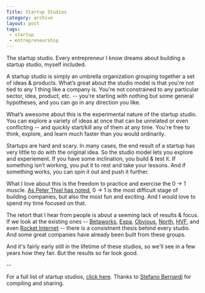 ```yaml
---
Title: Startup Studios
category: archive
layout: post
tags:
 - startup
 - entrepreneurship
---
```


The startup studio. Every entrepreneur I know dreams about building a startup studio, myself included. 

A startup studio is simply an umbrella organization grouping together a set of ideas & products. What’s great about the studio model is that you're not tied to any 1 thing like a company is. You're not constrained to any particular sector, idea, product, etc. -- you’re starting with nothing but some general hypotheses, and you can go in any direction you like.

What’s awesome about this is the experimental nature of the startup studio. You can explore a variety of ideas at once that can be unrelated or even conflicting -- and quickly start/kill any of them at any time. You're free to think, explore, and learn much faster than you would ordinarily.

Startups are hard and scary. In many cases, the end result of a startup has very little to do with the original idea. So the studio model lets you explore and experiement. If you have some inclination, you build & test it. If something isn’t working, you put it to rest and take your lessons. And if something works, you can spin it out and push it further.

What I love about this is the freedom to practice and exercise the 0 → 1 muscle. [As Peter Thiel has noted](http://blakemasters.com/post/20400301508/cs183class1), 0 → 1 is the most difficult stage of building companies, but also the most fun and exciting. And I would love to spend my time focused on that.

The retort that I hear from people is about a seeming lack of results & focus. If we look at the existing ones -- [Betaworks](http://betaworks.com/), [Expa](http://expa.com/), [Obvious](https://medium.com/obvious), [North](http://www.n-o-r-t-h-t-e-c-h-n-o-l-o-g-i-e-s.com/), [HVF](http://www.hvflabs.com/), and even [Rocket Internet](https://www.rocket-internet.com/) -- there is a consistnent thesis behind every studio. And some great companies have already been built from these groups. 

And it's fairly early still in the lifetime of these studios, so we'll see in a few years how they fair. But the results so far look good.

--

For a full list of startup studios, [click here](http://bernardi.me/post/101192026840/updated-list-of-venture-studios-and-startup). Thanks to [Stefano Bernardi](https://twitter.com/stefanobernardi) for compiling and sharing.

